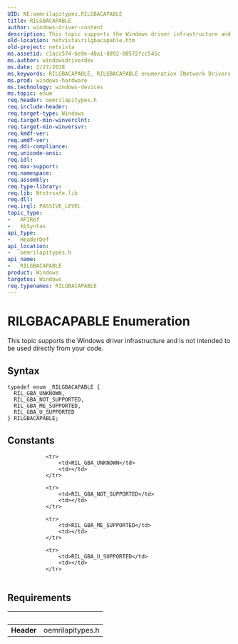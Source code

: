 ```yaml
---
UID: NE:oemrilapitypes.RILGBACAPABLE
title: RILGBACAPABLE
author: windows-driver-content
description: This topic supports the Windows driver infrastructure and is not intended to be used directly from your code.
old-location: netvista\rilgbacapable.htm
old-project: netvista
ms.assetid: c1acc574-6e9e-40a1-8892-00572fcc545c
ms.author: windowsdriverdev
ms.date: 2/27/2018
ms.keywords: RILGBACAPABLE, RILGBACAPABLE enumeration [Network Drivers Starting with Windows Vista], RIL_GBA_ME_SUPPORTED, RIL_GBA_NOT_SUPPORTED, RIL_GBA_UNKNOWN, RIL_GBA_U_SUPPORTED, netvista.rilgbacapable, oemrilapitypes/RILGBACAPABLE, oemrilapitypes/RIL_GBA_ME_SUPPORTED, oemrilapitypes/RIL_GBA_NOT_SUPPORTED, oemrilapitypes/RIL_GBA_UNKNOWN, oemrilapitypes/RIL_GBA_U_SUPPORTED
ms.prod: windows-hardware
ms.technology: windows-devices
ms.topic: enum
req.header: oemrilapitypes.h
req.include-header: 
req.target-type: Windows
req.target-min-winverclnt: 
req.target-min-winversvr: 
req.kmdf-ver: 
req.umdf-ver: 
req.ddi-compliance: 
req.unicode-ansi: 
req.idl: 
req.max-support: 
req.namespace: 
req.assembly: 
req.type-library: 
req.lib: Ntstrsafe.lib
req.dll: 
req.irql: PASSIVE_LEVEL
topic_type:
-	APIRef
-	kbSyntax
api_type:
-	HeaderDef
api_location:
-	oemrilapitypes.h
api_name:
-	RILGBACAPABLE
product: Windows
targetos: Windows
req.typenames: RILGBACAPABLE
---
```


# RILGBACAPABLE Enumeration
This topic supports the Windows driver infrastructure and is not intended to be used directly from your code.

## Syntax
````
typedef enum _RILGBACAPABLE { 
  RIL_GBA_UNKNOWN,
  RIL_GBA_NOT_SUPPORTED,
  RIL_GBA_ME_SUPPORTED,
  RIL_GBA_U_SUPPORTED
} RILGBACAPABLE;
````

## Constants

<table>
            
                <tr>
                    <td>RIL_GBA_UNKNOWN</td>
                    <td></td>
                </tr>
            
                <tr>
                    <td>RIL_GBA_NOT_SUPPORTED</td>
                    <td></td>
                </tr>
            
                <tr>
                    <td>RIL_GBA_ME_SUPPORTED</td>
                    <td></td>
                </tr>
            
                <tr>
                    <td>RIL_GBA_U_SUPPORTED</td>
                    <td></td>
                </tr>
</table>


## Requirements
| &nbsp; | &nbsp; |
| ---- |:---- |
| **Header** | oemrilapitypes.h |